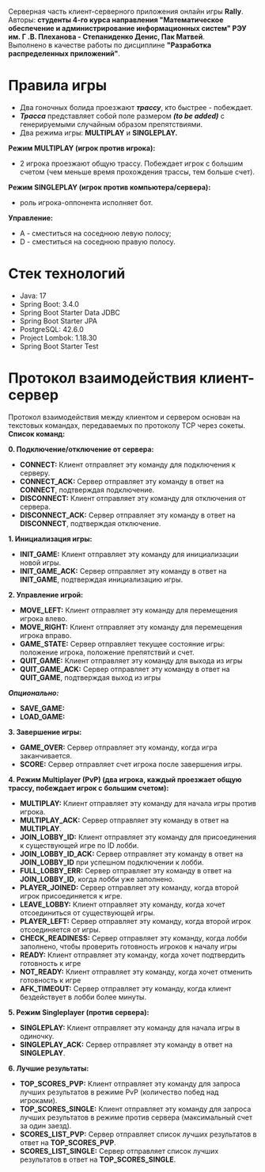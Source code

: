 Серверная часть клиент-серверного приложения онлайн игры **Rally**.    
Авторы: **студенты 4-го курса направления "Математическое обеспечение и администрирование информационных систем" РЭУ им. Г .В. Плеханова - Степаниденко Денис, Пак Матвей**.    
Выполнено в качестве работы по дисциплине **"Разработка распределенных приложений"**.  

# Правила игры
* Два гоночных болида проезжают ***трассу***, кто быстрее - побеждает.  
* ***Трасса*** представляет собой поле размером ***(to be added)*** с генерируемыми случайным образом препятствиями.  
* Два режима игры: **MULTIPLAY** и **SINGLEPLAY.**

**Режим MULTIPLAY (игрок против игрока):**    
* 2 игрока проезжают общую трассу. Побеждает игрок с большим счетом (чем меньше время прохождения трассы, тем больше счет).

**Режим SINGLEPLAY (игрок против компьютера/сервера):**   
* роль игрока-оппонента исполняет бот.  

**Управление:**  
* A - сместиться на соседнюю левую полосу;
* D - сместиться на соседнюю правую полосу.

# Стек технологий
* Java: 17
* Spring Boot: 3.4.0
* Spring Boot Starter Data JDBC
* Spring Boot Starter JPA
* PostgreSQL: 42.6.0
* Project Lombok: 1.18.30
* Spring Boot Starter Test

# Протокол взаимодействия клиент-сервер
Протокол взаимодействия между клиентом и сервером основан на текстовых командах, передаваемых по протоколу TCP через сокеты. **Список команд:**  

**0. Подключение/отключение от сервера:**  
* **CONNECT:** Клиент отправляет эту команду для подключения к серверу.  
* **CONNECT_ACK:** Сервер отправляет эту команду в ответ на **CONNECT**, подтверждая подключение.
* **DISCONNECT:** Клиент отправляет эту команду для отключения от сервера.
* **DISCONNECT_ACK:** Сервер отправляет эту команду в ответ на **DISCONNECT**, подтверждая отключение.

**1.	Инициализация игры:**
* **INIT_GAME:** Клиент отправляет эту команду для инициализации новой игры.  
*	**INIT_GAME_ACK:** Сервер отправляет эту команду в ответ на **INIT_GAME**, подтверждая инициализацию игры.  

**2.	Управление игрой:**  
*	**MOVE_LEFT:** Клиент отправляет эту команду для перемещения игрока влево.  
*	**MOVE_RIGHT:** Клиент отправляет эту команду для перемещения игрока вправо.  
*	**GAME_STATE:** Сервер отправляет текущее состояние игры: положение игрока, положение препятствий и счет.  
*	**QUIT_GAME:** Клиент отправляет эту команду для выхода из игры  
*	**QUIT_GAME_ACK:** Сервер отправляет эту команду в ответ на **QUIT_GAME**, подтверждая выход из игры  

***Опционально:***
*	**SAVE_GAME:**  
*	**LOAD_GAME:**  

**3.	Завершение игры:**  
*	**GAME_OVER:** Сервер отправляет эту команду, когда игра заканчивается.  
*	**SCORE:** Сервер отправляет счет игрока после завершения игры.  

**4.	Режим Multiplayer (PvP) (два игрока, каждый проезжает общую трассу, побеждает игрок с большим счетом):**  
*	**MULTIPLAY:** Клиент отправляет эту команду для начала игры против игрока.  
*	**MULTIPLAY_ACK:** Сервер отправляет эту команду в ответ на **MULTIPLAY**.  
*	**JOIN_LOBBY_ID:** Клиент отправляет эту команду для присоединения к существующей игре по ID лобби.  
*	**JOIN_LOBBY_ID_ACK:** Сервер отправляет эту команду в ответ на **JOIN_LOBBY_ID** при успешном подключении к лобби.  
*	**FULL_LOBBY_ERR:** Сервер отправляет эту команду в ответ на **JOIN_LOBBY_ID**, когда лобби уже заполнено.  
*	**PLAYER_JOINED:** Сервер отправляет эту команду, когда второй игрок присоединяется к игре.  
*	**LEAVE_LOBBY:** Клиент отправляет эту команду, когда хочет отсоединиться от существующей игры.  
*	**PLAYER_LEFT:** Сервер отправляет эту команду, когда второй игрок отсоединяется от игры.  
*	**CHECK_READINESS:** Сервер отправляет эту команду, когда лобби заполнено, чтобы проверить готовность игроков к началу игры  
*	**READY:** Клиент отправляет эту команду, когда хочет подтвердить готовность к игре  
*	**NOT_READY:** Клиент отправляет эту команду, когда хочет отменить готовность к игре  
*	**AFK_TIMEOUT:** Сервер отправляет эту команду, когда клиент бездействует в лобби более минуты.  

**5.	Режим Singleplayer (против сервера):**  
*	**SINGLEPLAY:** Клиент отправляет эту команду для начала игры в одиночку.  
*	**SINGLEPLAY_ACK:** Сервер отправляет эту команду в ответ на **SINGLEPLAY**.  

**6.	Лучшие результаты:**  
*	**TOP_SCORES_PVP:** Клиент отправляет эту команду для запроса лучших результатов в режиме PvP (количество побед над игроками).  
*	**TOP_SCORES_SINGLE:** Клиент отправляет эту команду для запроса лучших результатов в режиме против сервера (максимальный счет за один заезд).  
*	**SCORES_LIST_PVP:** Сервер отправляет список лучших результатов в ответ на **TOP_SCORES_PVP**.  
* **SCORES_LIST_SINGLE:** Сервер отправляет список лучших результатов в ответ на **TOP_SCORES_SINGLE**.
